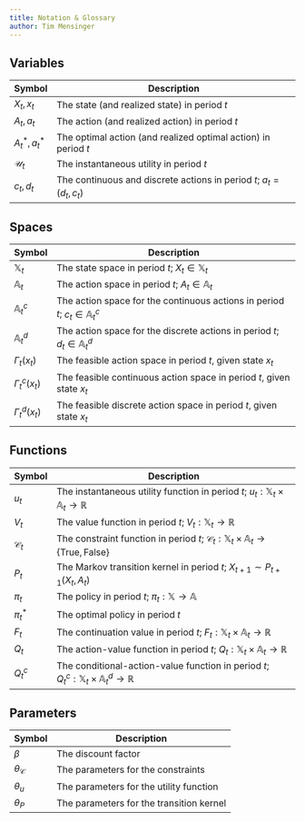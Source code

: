 ```yaml
---
title: Notation & Glossary
author: Tim Mensinger
---
```


## Variables

| Symbol          | Description                                                           |
| --------------- | --------------------------------------------------------------------- |
| $X_t, x_t$      | The state (and realized state) in period $t$                          |
| $A_t, a_t$      | The action (and realized action) in period $t$                        |
| $A_t^*, a_t^*$  | The optimal action (and realized optimal action) in period $t$        |
| $\mathcal{U}_t$ | The instantaneous utility in period $t$                               |
| $c_t, d_t$      | The continuous and discrete actions in period $t$; $a_t = (d_t, c_t)$ |

## Spaces

| Symbol                | Description                                                                         |
| --------------------- | ----------------------------------------------------------------------------------- |
| $\mathbb{X}_t$        | The state space in period $t$; $X_t \in \mathbb{X}_t$                               |
| $\mathbb{A}_t$        | The action space in period $t$; $A_t \in \mathbb{A}_t$                              |
| $\mathbb{A}_t^c$      | The action space for the continuous actions in period $t$; $c_t \in \mathbb{A}_t^c$ |
| $\mathbb{A}_t^d$      | The action space for the discrete actions in period $t$; $d_t \in \mathbb{A}_t^d$   |
| $\Gamma_{t}(x_t)$     | The feasible action space in period $t$, given state $x_t$                          |
| $\Gamma_{t}^{c}(x_t)$ | The feasible continuous action space in period $t$, given state $x_t$               |
| $\Gamma_{t}^{d}(x_t)$ | The feasible discrete action space in period $t$, given state $x_t$                 |

## Functions

| Symbol          | Description                                                                                                                 |
| --------------- | --------------------------------------------------------------------------------------------------------------------------- |
| $u_t$           | The instantaneous utility function in period $t$; $u_t : \mathbb{X}_t \times \mathbb{A}_t \to \mathbb{R}$                   |
| $V_t$           | The value function in period $t$; $V_t : \mathbb{X}_t \to \mathbb{R}$                                                       |
| $\mathcal{C}_t$ | The constraint function in period $t$; $\mathcal{C}_t : \mathbb{X}_t \times \mathbb{A}_t \to \{\text{True}, \text{False}\}$ |
| $P_t$           | The Markov transition kernel in period $t$; $X_{t+1} \sim P_{t+1}(X_t, A_t)$                                                |
| $\pi_t$         | The policy in period $t$; $\pi_t : \mathbb{X} \to \mathbb{A}$                                                               |
| $\pi_t^*$       | The optimal policy in period $t$                                                                                            |
| $F_{t}$         | The continuation value in period $t$; $F_{t} : \mathbb{X}_t \times \mathbb{A}_t \to \mathbb{R}$                             |
| $Q_{t}$         | The action-value function in period $t$; $Q_{t} : \mathbb{X}_t \times \mathbb{A}_t \to \mathbb{R}$                          |
| $Q_{t}^{c}$     | The conditional-action-value function in period $t$; $Q_{t}^{c} : \mathbb{X}_t \times \mathbb{A}_t^{d} \to \mathbb{R}$      |

## Parameters

| Symbol               | Description                              |
| -------------------- | ---------------------------------------- |
| $\beta$              | The discount factor                      |
| $\theta_\mathcal{C}$ | The parameters for the constraints       |
| $\theta_u$           | The parameters for the utility function  |
| $\theta_P$           | The parameters for the transition kernel |

